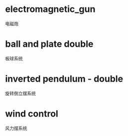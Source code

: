 # electromagnetic_gun

电磁炮

# ball and plate double

板球系统

# inverted pendulum - double

旋转倒立摆系统

# wind control

风力摆系统